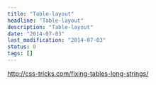 ```yaml
---
title: "Table-layout"
headline: "Table-layout"
description: "Table-layout"
date: "2014-07-03"
last_modification: "2014-07-03"
status: 0
tags: []
---
```


http://css-tricks.com/fixing-tables-long-strings/